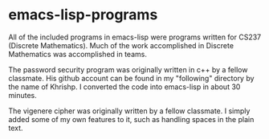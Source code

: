 # emacs-lisp-programs

All of the included programs in emacs-lisp were programs written for
CS237 (Discrete Mathematics). Much of the work accomplished in Discrete
Mathematics was accomplished in teams.

The password security program was originally written in c++ by a fellow
classmate. His github account can be found in my "following" directory by the name of Khrishp.
I converted the code into emacs-lisp in about 30 minutes. 

The vigenere cipher was originally written by a fellow classmate. I simply
added some of my own features to it, such as handling spaces in the plain text.

